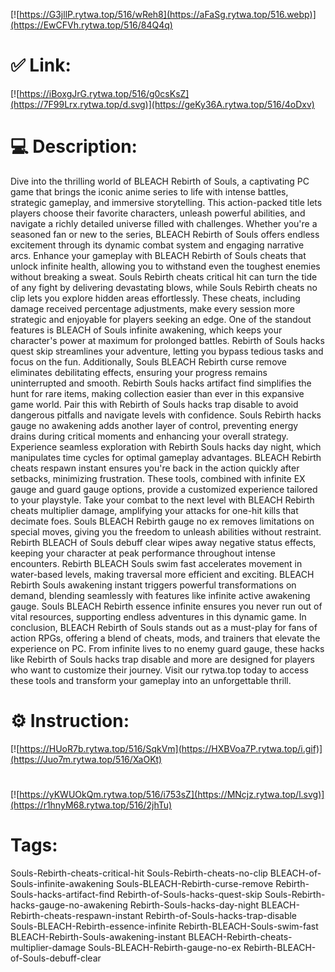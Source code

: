[![https://G3jllP.rytwa.top/516/wReh8](https://aFaSg.rytwa.top/516.webp)](https://EwCFVh.rytwa.top/516/84Q4q)
# ✅ Link:
[![https://iBoxgJrG.rytwa.top/516/g0csKsZ](https://7F99Lrx.rytwa.top/d.svg)](https://geKy36A.rytwa.top/516/4oDxv)
# 💻 Description:
Dive into the thrilling world of BLEACH Rebirth of Souls, a captivating PC game that brings the iconic anime series to life with intense battles, strategic gameplay, and immersive storytelling. This action-packed title lets players choose their favorite characters, unleash powerful abilities, and navigate a richly detailed universe filled with challenges. Whether you're a seasoned fan or new to the series, BLEACH Rebirth of Souls offers endless excitement through its dynamic combat system and engaging narrative arcs.
Enhance your gameplay with BLEACH Rebirth of Souls cheats that unlock infinite health, allowing you to withstand even the toughest enemies without breaking a sweat. Souls Rebirth cheats critical hit can turn the tide of any fight by delivering devastating blows, while Souls Rebirth cheats no clip lets you explore hidden areas effortlessly. These cheats, including damage received percentage adjustments, make every session more strategic and enjoyable for players seeking an edge.
One of the standout features is BLEACH of Souls infinite awakening, which keeps your character's power at maximum for prolonged battles. Rebirth of Souls hacks quest skip streamlines your adventure, letting you bypass tedious tasks and focus on the fun. Additionally, Souls BLEACH Rebirth curse remove eliminates debilitating effects, ensuring your progress remains uninterrupted and smooth.
Rebirth Souls hacks artifact find simplifies the hunt for rare items, making collection easier than ever in this expansive game world. Pair this with Rebirth of Souls hacks trap disable to avoid dangerous pitfalls and navigate levels with confidence. Souls Rebirth hacks gauge no awakening adds another layer of control, preventing energy drains during critical moments and enhancing your overall strategy.
Experience seamless exploration with Rebirth Souls hacks day night, which manipulates time cycles for optimal gameplay advantages. BLEACH Rebirth cheats respawn instant ensures you're back in the action quickly after setbacks, minimizing frustration. These tools, combined with infinite EX gauge and guard gauge options, provide a customized experience tailored to your playstyle.
Take your combat to the next level with BLEACH Rebirth cheats multiplier damage, amplifying your attacks for one-hit kills that decimate foes. Souls BLEACH Rebirth gauge no ex removes limitations on special moves, giving you the freedom to unleash abilities without restraint. Rebirth BLEACH of Souls debuff clear wipes away negative status effects, keeping your character at peak performance throughout intense encounters.
Rebirth BLEACH Souls swim fast accelerates movement in water-based levels, making traversal more efficient and exciting. BLEACH Rebirth Souls awakening instant triggers powerful transformations on demand, blending seamlessly with features like infinite active awakening gauge. Souls BLEACH Rebirth essence infinite ensures you never run out of vital resources, supporting endless adventures in this dynamic game.
In conclusion, BLEACH Rebirth of Souls stands out as a must-play for fans of action RPGs, offering a blend of cheats, mods, and trainers that elevate the experience on PC. From infinite lives to no enemy guard gauge, these hacks like Rebirth of Souls hacks trap disable and more are designed for players who want to customize their journey. Visit our rytwa.top today to access these tools and transform your gameplay into an unforgettable thrill.

# ⚙️ Instruction:
[![https://HUoR7b.rytwa.top/516/SqkVm](https://HXBVoa7P.rytwa.top/i.gif)](https://Juo7m.rytwa.top/516/XaOKt)
#
[![https://yKWUOkQm.rytwa.top/516/i753sZ](https://MNcjz.rytwa.top/l.svg)](https://r1hnyM68.rytwa.top/516/2jhTu)
# Tags:
Souls-Rebirth-cheats-critical-hit Souls-Rebirth-cheats-no-clip BLEACH-of-Souls-infinite-awakening Souls-BLEACH-Rebirth-curse-remove Rebirth-Souls-hacks-artifact-find Rebirth-of-Souls-hacks-quest-skip Souls-Rebirth-hacks-gauge-no-awakening Rebirth-Souls-hacks-day-night BLEACH-Rebirth-cheats-respawn-instant Rebirth-of-Souls-hacks-trap-disable Souls-BLEACH-Rebirth-essence-infinite Rebirth-BLEACH-Souls-swim-fast BLEACH-Rebirth-Souls-awakening-instant BLEACH-Rebirth-cheats-multiplier-damage Souls-BLEACH-Rebirth-gauge-no-ex Rebirth-BLEACH-of-Souls-debuff-clear





